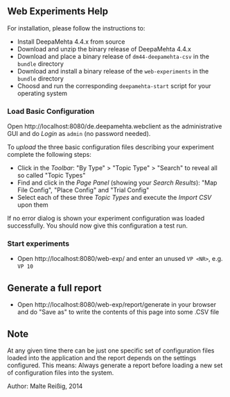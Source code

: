 
## Web Experiments Help

For installation, please follow the instructions to:

* Install DeepaMehta 4.4.x from source
* Download and unzip the binary release of DeepaMehta 4.4.x
* Download and place a binary release of `dm44-deepamehta-csv` in the `bundle` directory
* Download and install a binary release of the `web-experiments` in the `bundle` directory
* Choosd and run the corresponding `deepamehta-start` script for your operating system

### Load Basic Configuration

Open http://localhost:8080/de.deepamehta.webclient as the administrative GUI and do _Login_ as `admin` (no password needed).

To _upload_ the three basic configuration files describing your experiment complete the following steps:

* Click in the *Toolbar*: "By Type" > "Topic Type" > "Search" to reveal all so called "Topic Types"
* Find and click in the *Page Panel* (showing your _Search Results_): "Map File Config", "Place Config" and "Trial Config"
* Select each of these three _Topic Types_ and execute the *Import CSV* upon them

If no error dialog is shown your experiment configuration was loaded successfully. You should now give this configuration a test run.

### Start experiments

* Open http://localhost:8080/web-exp/ and enter an unused `VP <NR>`, e.g. `VP 10`

## Generate a full report

* Open http://localhost:8080/web-exp/report/generate in your browser and do "Save as" to write the contents of this page into some .CSV file

## Note

At any given time there can be just one specific set of configuration files loaded into the application and the report depends on the settings configured. This means: Always generate a report before loading a new set of configuration files into the system.


Author: Malte Reißig, 2014

